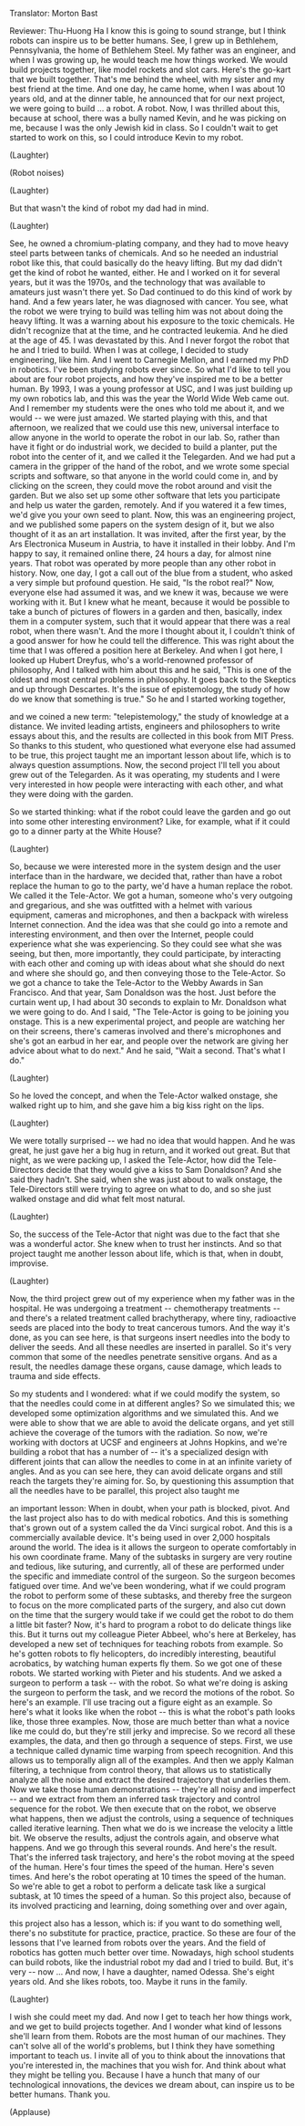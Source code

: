 

Translator: Morton Bast

Reviewer: Thu-Huong Ha
I know this is going to sound strange,
but I think robots can inspire us
to be better humans.
See, I grew up in Bethlehem, Pennsylvania,
the home of Bethlehem Steel.
My father was an engineer,
and when I was growing up,
he would teach me how things worked.
We would build projects together,
like model rockets and slot cars.
Here&#39;s the go-kart that we built together.
That&#39;s me behind the wheel,
with my sister and my best
friend at the time.
And one day,
he came home, when I was
about 10 years old,
and at the dinner table, he announced
that for our next project, 
we were going to build ...
a robot.
A robot.
Now, I was thrilled about this,
because at school,
there was a bully named Kevin,
and he was picking on me,
because I was the only
Jewish kid in class.
So I couldn&#39;t wait to get
started to work on this,
so I could introduce Kevin to my robot.

(Laughter)

(Robot noises)

(Laughter)

But that wasn&#39;t the kind of robot
my dad had in mind.

(Laughter)

See, he owned a chromium-plating company,
and they had to move heavy steel parts
between tanks of chemicals.
And so he needed
an industrial robot like this,
that could basically do the heavy lifting.
But my dad didn&#39;t get
the kind of robot he wanted, either.
He and I worked on it for several years,
but it was the 1970s, and the technology
that was available to amateurs
just wasn&#39;t there yet.
So Dad continued to do
this kind of work by hand.
And a few years later,
he was diagnosed with cancer.
You see,
what the robot we were trying
to build was telling him
was not about doing the heavy lifting.
It was a warning
about his exposure to the toxic chemicals.
He didn&#39;t recognize that at the time,
and he contracted leukemia.
And he died at the age of 45.
I was devastated by this.
And I never forgot the robot
that he and I tried to build.
When I was at college, I decided
to study engineering, like him.
And I went to Carnegie Mellon,
and I earned my PhD in robotics.
I&#39;ve been studying robots ever since.
So what I&#39;d like to tell you about
are four robot projects,
and how they&#39;ve inspired me
to be a better human.
By 1993, I was a young professor at USC,
and I was just building up
my own robotics lab,
and this was the year
the World Wide Web came out.
And I remember my students
were the ones who told me about it,
and we would -- we were just amazed.
We started playing with this,
and that afternoon,
we realized that we could use
this new, universal interface
to allow anyone in the world
to operate the robot in our lab.
So, rather than have it fight
or do industrial work,
we decided to build a planter,
put the robot into the center of it,
and we called it the Telegarden.
And we had put a camera
in the gripper of the hand of the robot,
and we wrote some
special scripts and software,
so that anyone in the world could come in,
and by clicking on the screen,
they could move the robot around
and visit the garden.
But we also set up some other software
that lets you participate
and help us water the garden, remotely.
And if you watered it a few times,
we&#39;d give you your own seed to plant.
Now, this was an engineering project,
and we published some papers
on the system design of it,
but we also thought of it
as an art installation.
It was invited, after the first year,
by the Ars Electronica Museum in Austria,
to have it installed in their lobby.
And I&#39;m happy to say, it remained
online there, 24 hours a day,
for almost nine years.
That robot was operated by more people
than any other robot in history.
Now, one day,
I got a call out of the blue
from a student,
who asked a very simple
but profound question.
He said, &quot;Is the robot real?&quot;
Now, everyone else had assumed it was,
and we knew it was,
because we were working with it.
But I knew what he meant,
because it would be possible
to take a bunch of pictures
of flowers in a garden
and then, basically, index them
in a computer system,
such that it would appear
that there was a real robot,
when there wasn&#39;t.
And the more I thought about it,
I couldn&#39;t think of a good answer
for how he could tell the difference.
This was right about the time
that I was offered a position
here at Berkeley.
And when I got here,
I looked up Hubert Dreyfus,
who&#39;s a world-renowned
professor of philosophy,
And I talked with him
about this and he said,
&quot;This is one of the oldest
and most central problems in philosophy.
It goes back to the Skeptics
and up through Descartes.
It&#39;s the issue of epistemology,
the study of how do we know
that something is true.&quot;
So he and I started working together,

and we coined a new term:
&quot;telepistemology,&quot;
the study of knowledge at a distance.
We invited leading artists,
engineers and philosophers
to write essays about this,
and the results are collected
in this book from MIT Press.
So thanks to this student,
who questioned what everyone else
had assumed to be true,
this project taught me
an important lesson about life,
which is to always question assumptions.
Now, the second project
I&#39;ll tell you about
grew out of the Telegarden.
As it was operating, my students
and I were very interested
in how people were interacting
with each other,
and what they were doing with the garden.

So we started thinking:
what if the robot could leave the garden
and go out into some other
interesting environment?
Like, for example,
what if it could go to a dinner party
at the White House?

(Laughter)

So, because we were interested
more in the system design
and the user interface
than in the hardware,
we decided that,
rather than have a robot replace
the human to go to the party,
we&#39;d have a human replace the robot.
We called it the Tele-Actor.
We got a human,
someone who&#39;s very
outgoing and gregarious,
and she was outfitted with a helmet
with various equipment,
cameras and microphones,
and then a backpack with wireless
Internet connection.
And the idea was that she could go
into a remote and interesting environment,
and then over the Internet,
people could experience
what she was experiencing.
So they could see what she was seeing,
but then, more importantly,
they could participate,
by interacting with each other
and coming up with ideas
about what she should do next
and where she should go,
and then conveying those
to the Tele-Actor.
So we got a chance to take the Tele-Actor
to the Webby Awards in San Francisco.
And that year, Sam Donaldson was the host.
Just before the curtain went
up, I had about 30 seconds
to explain to Mr. Donaldson
what we were going to do.
And I said, &quot;The Tele-Actor
is going to be joining you onstage.
This is a new experimental project,
and people are watching her
on their screens,
there&#39;s cameras involved
and there&#39;s microphones
and she&#39;s got an earbud in her ear,
and people over the network
are giving her advice
about what to do next.&quot;
And he said, &quot;Wait a second.
That&#39;s what I do.&quot;

(Laughter)

So he loved the concept,
and when the Tele-Actor walked onstage,
she walked right up to him,
and she gave him a big kiss
right on the lips.

(Laughter)

We were totally surprised --
we had no idea that would happen.
And he was great, he just gave her
a big hug in return,
and it worked out great.
But that night, as we were packing up,
I asked the Tele-Actor,
how did the Tele-Directors decide
that they would give
a kiss to Sam Donaldson?
And she said they hadn&#39;t.
She said, when she was
just about to walk onstage,
the Tele-Directors still were trying
to agree on what to do,
and so she just walked onstage
and did what felt most natural.

(Laughter)

So, the success
of the Tele-Actor that night
was due to the fact
that she was a wonderful actor.
She knew when to trust her instincts.
And so that project taught me
another lesson about life,
which is that, when in doubt, improvise.

(Laughter)

Now, the third project
grew out of my experience
when my father was in the hospital.
He was undergoing a treatment --
chemotherapy treatments --
and there&#39;s a related treatment
called brachytherapy,
where tiny, radioactive seeds
are placed into the body
to treat cancerous tumors.
And the way it&#39;s done,
as you can see here,
is that surgeons
insert needles into the body
to deliver the seeds.
And all these needles
are inserted in parallel.
So it&#39;s very common that some
of the needles penetrate sensitive organs.
And as a result, the needles damage
these organs, cause damage,
which leads to trauma and side effects.

So my students and I wondered:
what if we could modify the system,
so that the needles
could come in at different angles?
So we simulated this;
we developed some optimization
algorithms and we simulated this.
And we were able to show
that we are able to avoid
the delicate organs,
and yet still achieve the coverage
of the tumors with the radiation.
So now, we&#39;re working with doctors at UCSF
and engineers at Johns Hopkins,
and we&#39;re building a robot
that has a number of --
it&#39;s a specialized design
with different joints
that can allow the needles to come in
at an infinite variety of angles.
And as you can see here,
they can avoid delicate organs
and still reach the targets
they&#39;re aiming for.
So, by questioning this assumption
that all the needles have to be parallel,
this project also taught me

an important lesson:
When in doubt, when your path
is blocked, pivot.
And the last project
also has to do with medical robotics.
And this is something
that&#39;s grown out of a system
called the da Vinci surgical robot.
And this is a commercially
available device.
It&#39;s being used in over 2,000
hospitals around the world.
The idea is it allows the surgeon
to operate comfortably
in his own coordinate frame.
Many of the subtasks in surgery are very
routine and tedious, like suturing,
and currently, all of these are performed
under the specific and immediate
control of the surgeon.
So the surgeon becomes fatigued over time.
And we&#39;ve been wondering,
what if we could program the robot
to perform some of these subtasks,
and thereby free the surgeon
to focus on the more complicated
parts of the surgery,
and also cut down on the time
that the surgery would take
if we could get the robot
to do them a little bit faster?
Now, it&#39;s hard to program a robot
to do delicate things like this.
But it turns out my colleague
Pieter Abbeel, who&#39;s here at Berkeley,
has developed a new set of techniques
for teaching robots from example.
So he&#39;s gotten robots to fly helicopters,
do incredibly interesting,
beautiful acrobatics,
by watching human experts fly them.
So we got one of these robots.
We started working with Pieter
and his students.
And we asked a surgeon
to perform a task --
with the robot.
So what we&#39;re doing is asking
the surgeon to perform the task,
and we record the motions of the robot.
So here&#39;s an example.
I&#39;ll use tracing out
a figure eight as an example.
So here&#39;s what it looks like
when the robot --
this is what the robot&#39;s path
looks like, those three examples.
Now, those are much better
than what a novice like me could do,
but they&#39;re still jerky and imprecise.
So we record all these examples, the data,
and then go through a sequence of steps.
First, we use a technique
called dynamic time warping
from speech recognition.
And this allows us to temporally
align all of the examples.
And then we apply Kalman filtering,
a technique from control theory,
that allows us to statistically
analyze all the noise
and extract the desired
trajectory that underlies them.
Now we take those human demonstrations --
they&#39;re all noisy and imperfect --
and we extract from them
an inferred task trajectory
and control sequence for the robot.
We then execute that on the robot,
we observe what happens,
then we adjust the controls,
using a sequence of techniques
called iterative learning.
Then what we do is we increase
the velocity a little bit.
We observe the results,
adjust the controls again,
and observe what happens.
And we go through this several rounds.
And here&#39;s the result.
That&#39;s the inferred task trajectory,
and here&#39;s the robot
moving at the speed of the human.
Here&#39;s four times the speed of the human.
Here&#39;s seven times.
And here&#39;s the robot operating
at 10 times the speed of the human.
So we&#39;re able to get a robot
to perform a delicate task
like a surgical subtask,
at 10 times the speed of a human.
So this project also,
because of its involved
practicing and learning,
doing something over and over again,

this project also has a lesson, which is:
if you want to do something well,
there&#39;s no substitute
for practice, practice, practice.
So these are four of the lessons
that I&#39;ve learned from robots
over the years.
And the field of robotics
has gotten much better over time.
Nowadays, high school students
can build robots,
like the industrial robot
my dad and I tried to build.
But, it&#39;s very -- now ...
And now, I have a daughter,
named Odessa.
She&#39;s eight years old.
And she likes robots, too.
Maybe it runs in the family.

(Laughter)

I wish she could meet my dad.
And now I get to teach her
how things work,
and we get to build projects together.
And I wonder what kind of lessons
she&#39;ll learn from them.
Robots are the most human of our machines.
They can&#39;t solve all
of the world&#39;s problems,
but I think they have something
important to teach us.
I invite all of you
to think about the innovations
that you&#39;re interested in,
the machines that you wish for.
And think about
what they might be telling you.
Because I have a hunch that many
of our technological innovations,
the devices we dream about,
can inspire us to be better humans.
Thank you.

(Applause)

